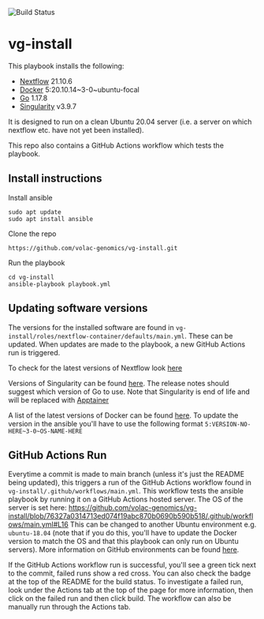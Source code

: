 ![Build Status](https://github.com/volac-genomics/vg-install/workflows/ansible-ci/badge.svg)
# vg-install
This playbook installs the following:
* [Nextflow](https://www.nextflow.io) 21.10.6
* [Docker](https://www.docker.com) 5:20.10.14\~3-0~ubuntu-focal
* [Go](https://go.dev) 1.17.8
* [Singularity](https://sylabs.io/singularity) v3.9.7

It is designed to run on a clean Ubuntu 20.04 server (i.e. a server on which nextflow etc. have not yet been installed).

This repo also contains a GitHub Actions workflow which tests the playbook.

## Install instructions
Install ansible
```
sudo apt update
sudo apt install ansible
```

Clone the repo
```
https://github.com/volac-genomics/vg-install.git
```
Run the playbook
```
cd vg-install
ansible-playbook playbook.yml
```

## Updating software versions
The versions for the installed software are found in `vg-install/roles/nextflow-container/defaults/main.yml`. 
These can be updated. When updates are made to the playbook, a new GitHub Actions run is triggered.

To check for the latest versions of Nextflow look [here](https://github.com/nextflow-io/nextflow/releases)

Versions of Singularity can be found [here](https://github.com/sylabs/singularity/releases). 
The release notes should suggest which version of Go to use.
Note that Singularity is end of life and will be replaced with [Apptainer](https://github.com/apptainer/apptainer)

A list of the latest versions of Docker can be found [here](https://docs.docker.com/engine/release-notes/). 
To update the version in the ansible you'll have to use the following format `5:VERSION-NO-HERE~3-0~OS-NAME-HERE`


## GitHub Actions Run
Everytime a commit is made to main branch (unless it's just the README being updated), this triggers a run of the GitHub Actions workflow found in 
`vg-install/.github/workflows/main.yml`.
This workflow tests the ansible playbook by running it on a GitHub Actions hosted server. The OS of the server is set here:
https://github.com/volac-genomics/vg-install/blob/76327a0314713ed074f19abc870b0690b590b518/.github/workflows/main.yml#L16
This can be changed to another Ubuntu environment e.g. `ubuntu-18.04` (note that if you do this, you'll have to update the Docker version to match the OS
and that this playbook can only run on Ubuntu servers). 
More information on GitHub environments can be found [here](https://github.com/actions/virtual-environments).

If the GitHub Actions workflow run is successful, you'll see a green tick next to the commit, failed runs show a red cross.
You can also check the badge at the top of the README for the build status.
To investigate a failed run, look under the Actions tab at the top of the page for more information, 
then click on the failed run and then click build.
The workflow can also be manually run through the Actions tab.

